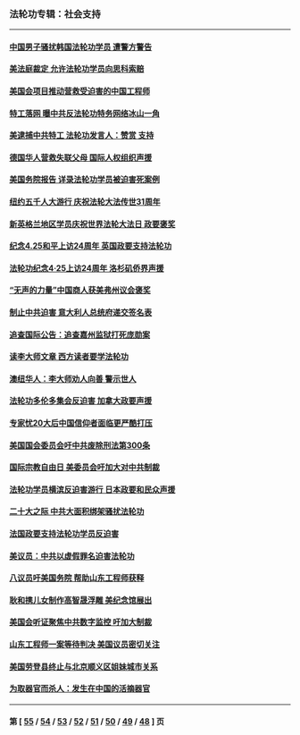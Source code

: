### 法轮功专辑：社会支持
---
#### [中国男子骚扰韩国法轮功学员 遭警方警告](../../pages/nf4386/n14033245.md?07150430) 
#### [美法庭裁定 允许法轮功学员向思科索赔](../../pages/nf4386/n14030620.md?07150430) 
#### [美国会项目推动营救受迫害的中国工程师](../../pages/nf4386/n14019887.md?07150430) 
#### [特工落网 曝中共反法轮功特务网络冰山一角](../../pages/nf4386/n14006412.md?07150430) 
#### [美逮捕中共特工 法轮功发言人：赞赏 支持](../../pages/nf4386/n14005107.md?07150430) 
#### [德国华人营救失联父母 国际人权组织声援](../../pages/nf4386/n14002019.md?07150430) 
#### [美国务院报告 详录法轮功学员被迫害死案例](../../pages/nf4386/n13997752.md?07150430) 
#### [纽约五千人大游行 庆祝法轮大法传世31周年](../../pages/nf4386/n13995110.md?07150430) 
#### [新英格兰地区学员庆祝世界法轮大法日 政要褒奖](../../pages/nf4386/n13990800.md?07150430) 
#### [纪念4.25和平上访24周年 英国政要支持法轮功](../../pages/nf4386/n13984057.md?07150430) 
#### [法轮功纪念4·25上访24周年 洛杉矶侨界声援](../../pages/nf4386/n13978796.md?07150430) 
#### [“无声的力量”中国商人获美弗州议会褒奖](../../pages/nf4386/n13941208.md?07150430) 
#### [制止中共迫害 意大利人总统府递交签名表](../../pages/nf4386/n13933726.md?07150430) 
#### [追查国际公告：追查嘉州监狱打死庞勋案](../../pages/nf4386/n13933461.md?07150430) 
#### [读李大师文章 西方读者要学法轮功](../../pages/nf4386/n13925142.md?07150430) 
#### [澳纽华人：李大师劝人向善 警示世人](../../pages/nf4386/n13924146.md?07150430) 
#### [法轮功多伦多集会反迫害 加拿大政要声援](../../pages/nf4386/n13881303.md?07150430) 
#### [专家忧20大后中国信仰者面临更严酷打压](../../pages/nf4386/n13874993.md?07150430) 
#### [美国国会委员会吁中共废除刑法第300条](../../pages/nf4386/n13868121.md?07150430) 
#### [国际宗教自由日 美委员会吁加大对中共制裁](../../pages/nf4386/n13855021.md?07150430) 
#### [法轮功学员横滨反迫害游行 日本政要和民众声援](../../pages/nf4386/n13847132.md?07150430) 
#### [二十大之际 中共大面积绑架骚扰法轮功](../../pages/nf4386/n13846381.md?07150430) 
#### [法国政要支持法轮功学员反迫害](../../pages/nf4386/n13841970.md?07150430) 
#### [美议员：中共以虚假罪名迫害法轮功](../../pages/nf4386/n13841083.md?07150430) 
#### [八议员吁美国务院 帮助山东工程师获释](../../pages/nf4386/n13836379.md?07150430) 
#### [耿和携儿女制作高智晟浮雕 美纪念馆展出](../../pages/nf4386/n13829624.md?07150430) 
#### [美国会听证聚焦中共数字监控 吁加大制裁](../../pages/nf4386/n13825083.md?07150430) 
#### [山东工程师一案等待判决 美国议员密切关注](../../pages/nf4386/n13815065.md?07150430) 
#### [美国劳登县终止与北京顺义区姐妹城市关系](../../pages/nf4386/n13811030.md?07150430) 
#### [为取器官而杀人：发生在中国的活摘器官](../../pages/nf4386/n13794731.md?07150430) 

---
#### 第 [ [55](./55.md?07150430) / [54](./54.md?07150430) / [53](./53.md?07150430) / [52](./52.md?07150430) / [51](./51.md?07150430) / [50](./50.md?07150430) / [49](./49.md?07150430) / [48](./48.md?07150430) ] 页
